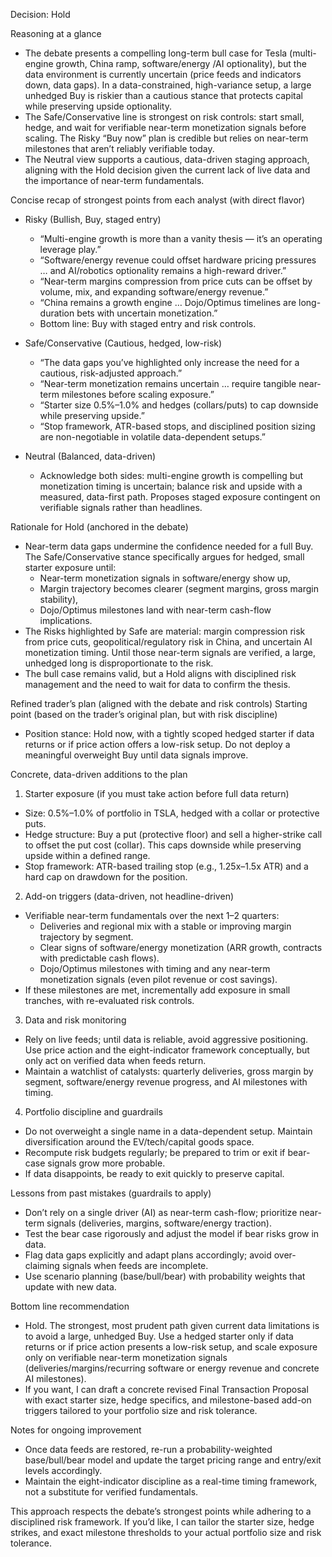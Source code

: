 Decision: Hold

Reasoning at a glance
- The debate presents a compelling long-term bull case for Tesla (multi-engine growth, China ramp, software/energy /AI optionality), but the data environment is currently uncertain (price feeds and indicators down, data gaps). In a data-constrained, high-variance setup, a large unhedged Buy is riskier than a cautious stance that protects capital while preserving upside optionality.
- The Safe/Conservative line is strongest on risk controls: start small, hedge, and wait for verifiable near-term monetization signals before scaling. The Risky “Buy now” plan is credible but relies on near-term milestones that aren’t reliably verifiable today.
- The Neutral view supports a cautious, data-driven staging approach, aligning with the Hold decision given the current lack of live data and the importance of near-term fundamentals.

Concise recap of strongest points from each analyst (with direct flavor)
- Risky (Bullish, Buy, staged entry)
  - “Multi-engine growth is more than a vanity thesis — it’s an operating leverage play.”
  - “Software/energy revenue could offset hardware pricing pressures … and AI/robotics optionality remains a high-reward driver.”
  - “Near-term margins compression from price cuts can be offset by volume, mix, and expanding software/energy revenue.”
  - “China remains a growth engine … Dojo/Optimus timelines are long-duration bets with uncertain monetization.”
  - Bottom line: Buy with staged entry and risk controls.

- Safe/Conservative (Cautious, hedged, low-risk)
  - “The data gaps you’ve highlighted only increase the need for a cautious, risk-adjusted approach.”
  - “Near-term monetization remains uncertain … require tangible near-term milestones before scaling exposure.”
  - “Starter size 0.5%–1.0% and hedges (collars/puts) to cap downside while preserving upside.”
  - “Stop framework, ATR-based stops, and disciplined position sizing are non-negotiable in volatile data-dependent setups.”

- Neutral (Balanced, data-driven)
  - Acknowledge both sides: multi-engine growth is compelling but monetization timing is uncertain; balance risk and upside with a measured, data-first path.
  Proposes staged exposure contingent on verifiable signals rather than headlines.

Rationale for Hold (anchored in the debate)
- Near-term data gaps undermine the confidence needed for a full Buy. The Safe/Conservative stance specifically argues for hedged, small starter exposure until:
  - Near-term monetization signals in software/energy show up,
  - Margin trajectory becomes clearer (segment margins, gross margin stability),
  - Dojo/Optimus milestones land with near-term cash-flow implications.
- The Risks highlighted by Safe are material: margin compression risk from price cuts, geopolitical/regulatory risk in China, and uncertain AI monetization timing. Until those near-term signals are verified, a large, unhedged long is disproportionate to the risk.
- The bull case remains valid, but a Hold aligns with disciplined risk management and the need to wait for data to confirm the thesis.

Refined trader’s plan (aligned with the debate and risk controls)
Starting point (based on the trader’s original plan, but with risk discipline)
- Position stance: Hold now, with a tightly scoped hedged starter if data returns or if price action offers a low-risk setup. Do not deploy a meaningful overweight Buy until data signals improve.

Concrete, data-driven additions to the plan
1) Starter exposure (if you must take action before full data return)
- Size: 0.5%–1.0% of portfolio in TSLA, hedged with a collar or protective puts.
- Hedge structure: Buy a put (protective floor) and sell a higher-strike call to offset the put cost (collar). This caps downside while preserving upside within a defined range.
- Stop framework: ATR-based trailing stop (e.g., 1.25x–1.5x ATR) and a hard cap on drawdown for the position.

2) Add-on triggers (data-driven, not headline-driven)
- Verifiable near-term fundamentals over the next 1–2 quarters:
  - Deliveries and regional mix with a stable or improving margin trajectory by segment.
  - Clear signs of software/energy monetization (ARR growth, contracts with predictable cash flows).
  - Dojo/Optimus milestones with timing and any near-term monetization signals (even pilot revenue or cost savings).
- If these milestones are met, incrementally add exposure in small tranches, with re-evaluated risk controls.

3) Data and risk monitoring
- Rely on live feeds; until data is reliable, avoid aggressive positioning. Use price action and the eight-indicator framework conceptually, but only act on verified data when feeds return.
- Maintain a watchlist of catalysts: quarterly deliveries, gross margin by segment, software/energy revenue progress, and AI milestones with timing.

4) Portfolio discipline and guardrails
- Do not overweight a single name in a data-dependent setup. Maintain diversification around the EV/tech/capital goods space.
- Recompute risk budgets regularly; be prepared to trim or exit if bear-case signals grow more probable.
- If data disappoints, be ready to exit quickly to preserve capital.

Lessons from past mistakes (guardrails to apply)
- Don’t rely on a single driver (AI) as near-term cash-flow; prioritize near-term signals (deliveries, margins, software/energy traction).
- Test the bear case rigorously and adjust the model if bear risks grow in data.
- Flag data gaps explicitly and adapt plans accordingly; avoid over-claiming signals when feeds are incomplete.
- Use scenario planning (base/bull/bear) with probability weights that update with new data.

Bottom line recommendation
- Hold. The strongest, most prudent path given current data limitations is to avoid a large, unhedged Buy. Use a hedged starter only if data returns or if price action presents a low-risk setup, and scale exposure only on verifiable near-term monetization signals (deliveries/margins/recurring software or energy revenue and concrete AI milestones).
- If you want, I can draft a concrete revised Final Transaction Proposal with exact starter size, hedge specifics, and milestone-based add-on triggers tailored to your portfolio size and risk tolerance.

Notes for ongoing improvement
- Once data feeds are restored, re-run a probability-weighted base/bull/bear model and update the target pricing range and entry/exit levels accordingly.
- Maintain the eight-indicator discipline as a real-time timing framework, not a substitute for verified fundamentals.

This approach respects the debate’s strongest points while adhering to a disciplined risk framework. If you’d like, I can tailor the starter size, hedge strikes, and exact milestone thresholds to your actual portfolio size and risk tolerance.
